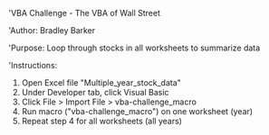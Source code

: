 'VBA Challenge - The VBA of Wall Street

'Author: Bradley Barker

'Purpose: Loop through stocks in all worksheets to summarize data

'Instructions: 
1. Open Excel file "Multiple_year_stock_data"
2. Under Developer tab, click Visual Basic
3. Click File > Import File > vba-challenge_macro
4. Run macro ("vba-challenge_macro") on one worksheet (year)
5. Repeat step 4 for all worksheets (all years)